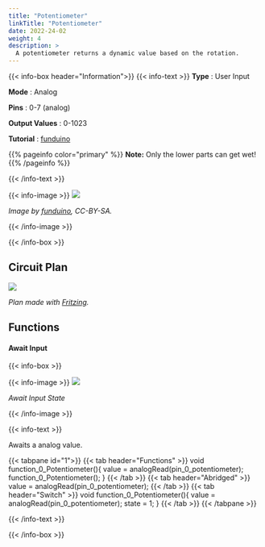 ```yaml
---
title: "Potentiometer"
linkTitle: "Potentiometer"
date: 2022-24-02
weight: 4
description: >
  A potentiometer returns a dynamic value based on the rotation.
---
```


{{< info-box header="Information">}}
{{< info-text >}}
  **Type** : User Input

  **Mode** : Analog

  **Pins** : 0-7 (analog)

  **Output Values** : 0-1023

  **Tutorial** : [funduino](https://funduino.de/nr-17-feuchtigkeitssensor) 

  {{% pageinfo color="primary" %}}
**Note:** Only the lower parts can get wet!
{{% /pageinfo %}}

  {{< /info-text >}}

  {{< info-image >}}
   ![](https://funduinoshop.com/media/image/4f/86/67/8014.jpg)
   
   _Image by [funduino](https://funduinoshop.com/media/image/4f/86/67/8014.jpg), CC-BY-SA._

  {{< /info-image >}}

{{< /info-box >}}

## Circuit Plan
![](/docs/connectionplan/steckplan_potentiometer.png)
   
   _Plan made with [Fritzing](https://fritzing.org/)._

## Functions

#### Await Input

{{< info-box >}}

  {{< info-image >}}
   ![](/docs/components/potentiometer.png)
   
   _Await Input State_

  {{< /info-image >}}

{{< info-text >}}

Awaits a analog value.
  
  {{< tabpane id="1">}}
  {{< tab header="Functions" >}}
void function_0_Potentiometer(){
value = analogRead(pin_0_potentiometer);
function_0_Potentiometer();
}
  {{< /tab >}}
  {{< tab header="Abridged" >}}
value = analogRead(pin_0_potentiometer);
  {{< /tab >}}
  {{< tab header="Switch" >}}
void function_0_Potentiometer(){
value = analogRead(pin_0_potentiometer);
state = 1;
}
  {{< /tab >}}
{{< /tabpane >}}

  {{< /info-text >}}

{{< /info-box >}}